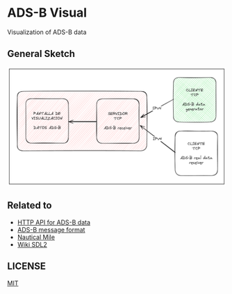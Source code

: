 # ADS-B Visual
Visualization of ADS-B data

## General Sketch
![](sketch.png)

## Related to
- [HTTP API for ADS-B data](https://api.adsb.lol/)
- [ADS-B message format](https://mode-s.org/decode/content/ads-b/1-basics.html)
- [Nautical Mile](https://en.wikipedia.org/wiki/Nautical_mile)
- [Wiki SDL2](https://wiki.libsdl.org/SDL2)

## LICENSE
[MIT](https://choosealicense.com/licenses/mit/)
